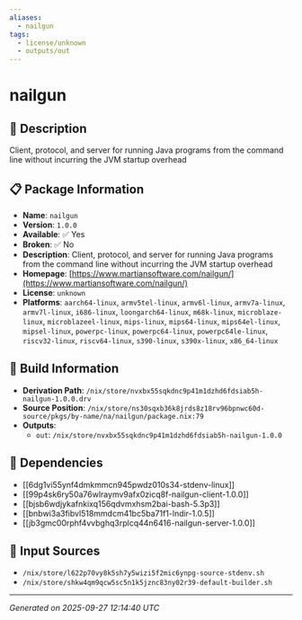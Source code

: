 ```yaml
---
aliases:
  - nailgun
tags:
  - license/unknown
  - outputs/out
---
```


# nailgun

## 📝 Description

Client, protocol, and server for running Java programs from the command line without incurring the JVM startup overhead

## 📋 Package Information

- **Name**: `nailgun`
- **Version**: `1.0.0`
- **Available**: ✅ Yes
- **Broken**: ✅ No
- **Description**: Client, protocol, and server for running Java programs from the command line without incurring the JVM startup overhead
- **Homepage**: [https://www.martiansoftware.com/nailgun/](https://www.martiansoftware.com/nailgun/)
- **License**: `unknown`
- **Platforms**: `aarch64-linux`, `armv5tel-linux`, `armv6l-linux`, `armv7a-linux`, `armv7l-linux`, `i686-linux`, `loongarch64-linux`, `m68k-linux`, `microblaze-linux`, `microblazeel-linux`, `mips-linux`, `mips64-linux`, `mips64el-linux`, `mipsel-linux`, `powerpc-linux`, `powerpc64-linux`, `powerpc64le-linux`, `riscv32-linux`, `riscv64-linux`, `s390-linux`, `s390x-linux`, `x86_64-linux`

## 🔧 Build Information

- **Derivation Path**: `/nix/store/nvxbx55sqkdnc9p41m1dzhd6fdsiab5h-nailgun-1.0.0.drv`
- **Source Position**: `/nix/store/ns30sqxb36k8jrds8z18rv96bpnwc60d-source/pkgs/by-name/na/nailgun/package.nix:79`
- **Outputs**:
  - `out`:  `/nix/store/nvxbx55sqkdnc9p41m1dzhd6fdsiab5h-nailgun-1.0.0`

## 🔗 Dependencies

- [[6dg1vi55ynf4dmkmmcn945pwdz010s34-stdenv-linux]]
- [[99p4sk6ry50a76wlraymv9afx0zicq8f-nailgun-client-1.0.0]]
- [[bjsb6wdjykafnkixq156qdvmxhsm2bai-bash-5.3p3]]
- [[bnbwi3a3fibvl518mmdcm41bc5ba71f1-lndir-1.0.5]]
- [[jb3gmc00rphf4vvbghq3rplcq44n6416-nailgun-server-1.0.0]]

## 📁 Input Sources

- `/nix/store/l622p70vy8k5sh7y5wizi5f2mic6ynpg-source-stdenv.sh`
- `/nix/store/shkw4qm9qcw5sc5n1k5jznc83ny02r39-default-builder.sh`

---
*Generated on 2025-09-27 12:14:40 UTC*
